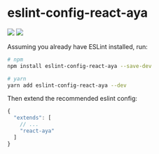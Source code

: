 # eslint-config-react-aya
![](https://img.shields.io/badge/eslint-%5E7.7.0-blue) ![](https://img.shields.io/badge/packagist-v0.0.2-yellow)


Assuming you already have ESLint installed, run:

```sh
# npm
npm install eslint-config-react-aya --save-dev

# yarn
yarn add eslint-config-react-aya --dev
```

Then extend the recommended eslint config:

```js
{
  "extends": [
    // ...
    "react-aya"
  ]
}
